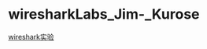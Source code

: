 # wiresharkLabs_Jim-_Kurose
<a href="https://gaia.cs.umass.edu/kurose_ross/wireshark.php)https://gaia.cs.umass.edu/kurose_ross/wireshark.php/">wireshark实验</a>
